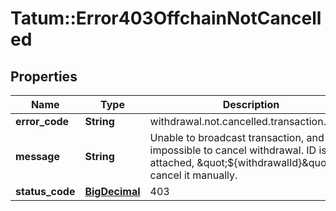 # Tatum::Error403OffchainNotCancelled

## Properties
Name | Type | Description | Notes
------------ | ------------- | ------------- | -------------
**error_code** | **String** | withdrawal.not.cancelled.transaction.failed | 
**message** | **String** | Unable to broadcast transaction, and impossible to cancel withdrawal. ID is attached, \&quot;${withdrawalId}\&quot;, cancel it manually. | 
**status_code** | [**BigDecimal**](BigDecimal.md) | 403 | 

